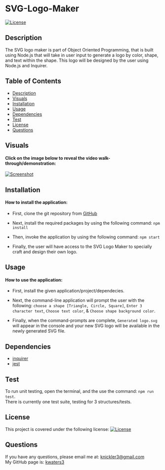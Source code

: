 # SVG-Logo-Maker

[![License](https://img.shields.io/badge/License-MIT-turquoise.svg)](https://opensource.org/licenses/MIT)

## Description

The SVG logo maker is part of Object Oriented Programming, that is built using Node.js that will take in user input to generate a logo by color, shape, and text within the shape. This logo will be designed by the user using Node.js and Inquirer. 


## Table of Contents

- [Description](#description)
- [Visuals](#visuals)
- [Installation](#installation)
- [Usage](#usage)
- [Dependencies](#dependencies)
- [Test](#test)
- [License](#license)
- [Questions](#questions)

## Visuals

#### Click on the image below to reveal the video walk-through/demonstration:

[![Screenshot](./assets/images/screenshot1.png)](https://drive.google.com/file/d/1QbotX_8gA8kMAfb2h3Fc35aLuqua1c3N/view)

## Installation

#### How to install the application:

- First, clone the git repository from [GitHub](git@github.com:kwaters3/SVG-Logo-Maker.git)

- Next, install the required packages by using the following command: `npm install`

- Then, invoke the application by using the following command: `npm start` 

- Finally, the user will have access to the SVG Logo Maker to specially craft and design their own logo. 

## Usage

#### How to use the application:

- First, install the given application/project/dependecies.

- Next, the command-line application will prompt the user with the following: `choose a shape [Triangle, Circle, Square]`, `Enter 3 character text`, `Choose text color`, & `Choose shape background color`.

- Finally, when the command-prompts are complete, `Generated logo.svg` will appear in the console and your new SVG logo will be available in the newly generated SVG file. 

## Dependencies

- [inquirer](https://www.npmjs.com/package/inquirer/v/8.2.4)
- [jest](https://www.npmjs.com/package/jest)


## Test

To run unit testing, open the terminal, and the use the command: `npm run test`.
<br/>There is currently one test suite, testing for 3 structures/tests. 


## License

This project is covered under the following license: [![License](https://img.shields.io/badge/License-MIT-turquoise.svg)](https://opensource.org/licenses/MIT)

## Questions

If you have any questions, please email me at: knickler3@gmail.com <br/>
My GitHub page is: [kwaters3](https://github.com/kwaters3)
